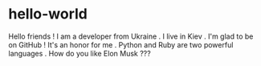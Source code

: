 # hello-world
Hello friends !
I am a developer from Ukraine .
I live in Kiev .
I'm glad to be on GitHub ! It's an honor for me .
Python and Ruby are two powerful languages .
How do you like Elon Musk ???
